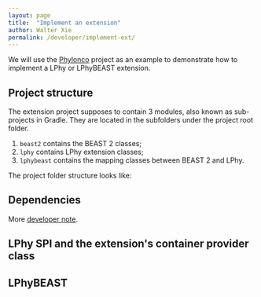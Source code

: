 ```yaml
---
layout: page
title:  "Implement an extension"
author: Walter Xie
permalink: /developer/implement-ext/
---
```


We will use the [Phylonco](https://github.com/bioDS/beast-phylonco) project as an example
to demonstrate how to implement a LPhy or LPhyBEAST extension. 



## Project structure

The extension project supposes to contain 3 modules, also known as sub-projects in Gradle. 
They are located in the subfolders under the project root folder. 

1. `beast2` contains the BEAST 2 classes;
2. `lphy` contains LPhy extension classes; 
3. `lphybeast` contains the mapping classes between BEAST 2 and LPhy.

The project folder structure looks like:


## Dependencies

More [developer note](https://github.com/LinguaPhylo/linguaPhylo/blob/master/DEV_NOTE.md).



## LPhy SPI and the extension's container provider class


## LPhyBEAST 


